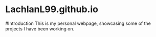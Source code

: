 # LachlanL99.github.io

#Introduction
This is my personal webpage, showcasing some of the projects I have been working on.
